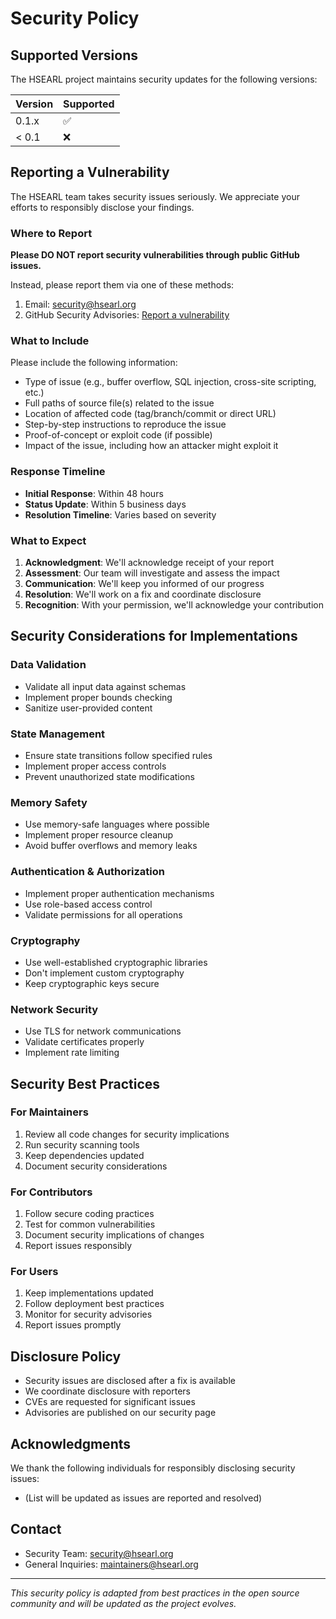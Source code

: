 # Security Policy

## Supported Versions

The HSEARL project maintains security updates for the following versions:

| Version | Supported          |
| ------- | ------------------ |
| 0.1.x   | :white_check_mark: |
| < 0.1   | :x:                |

## Reporting a Vulnerability

The HSEARL team takes security issues seriously. We appreciate your efforts to responsibly disclose your findings.

### Where to Report

**Please DO NOT report security vulnerabilities through public GitHub issues.**

Instead, please report them via one of these methods:
1. Email: security@hsearl.org
2. GitHub Security Advisories: [Report a vulnerability](https://github.com/HSEARL/hsearl-spec/security/advisories/new)

### What to Include

Please include the following information:
- Type of issue (e.g., buffer overflow, SQL injection, cross-site scripting, etc.)
- Full paths of source file(s) related to the issue
- Location of affected code (tag/branch/commit or direct URL)
- Step-by-step instructions to reproduce the issue
- Proof-of-concept or exploit code (if possible)
- Impact of the issue, including how an attacker might exploit it

### Response Timeline

- **Initial Response**: Within 48 hours
- **Status Update**: Within 5 business days
- **Resolution Timeline**: Varies based on severity

### What to Expect

1. **Acknowledgment**: We'll acknowledge receipt of your report
2. **Assessment**: Our team will investigate and assess the impact
3. **Communication**: We'll keep you informed of our progress
4. **Resolution**: We'll work on a fix and coordinate disclosure
5. **Recognition**: With your permission, we'll acknowledge your contribution

## Security Considerations for Implementations

### Data Validation
- Validate all input data against schemas
- Implement proper bounds checking
- Sanitize user-provided content

### State Management
- Ensure state transitions follow specified rules
- Implement proper access controls
- Prevent unauthorized state modifications

### Memory Safety
- Use memory-safe languages where possible
- Implement proper resource cleanup
- Avoid buffer overflows and memory leaks

### Authentication & Authorization
- Implement proper authentication mechanisms
- Use role-based access control
- Validate permissions for all operations

### Cryptography
- Use well-established cryptographic libraries
- Don't implement custom cryptography
- Keep cryptographic keys secure

### Network Security
- Use TLS for network communications
- Validate certificates properly
- Implement rate limiting

## Security Best Practices

### For Maintainers
1. Review all code changes for security implications
2. Run security scanning tools
3. Keep dependencies updated
4. Document security considerations

### For Contributors
1. Follow secure coding practices
2. Test for common vulnerabilities
3. Document security implications of changes
4. Report issues responsibly

### For Users
1. Keep implementations updated
2. Follow deployment best practices
3. Monitor for security advisories
4. Report issues promptly

## Disclosure Policy

- Security issues are disclosed after a fix is available
- We coordinate disclosure with reporters
- CVEs are requested for significant issues
- Advisories are published on our security page

## Acknowledgments

We thank the following individuals for responsibly disclosing security issues:
- (List will be updated as issues are reported and resolved)

## Contact

- Security Team: security@hsearl.org
- General Inquiries: maintainers@hsearl.org

---

*This security policy is adapted from best practices in the open source community and will be updated as the project evolves.*